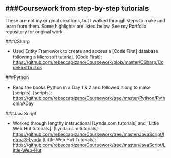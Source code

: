 ###Coursework from step-by-step tutorials
---
These are not my original creations, but I walked through steps to make and learn from them. Some highlights are listed below. See my Portfolio repository for original work.

###CSharp
* Used Entity Framework to create and access a [Code First] database following a Microsoft tutorial.
[Code First]: https://github.com/rebeccapizano/Coursework/blob/master/CSharp/CodeFirstDrill.cs

###Python
* Read the books Python in a Day 1 & 2 and followed along to make [scripts].
[scripts]: https://github.com/rebeccapizano/Coursework/tree/master/Python/PythonInADay

###JavaScript
* Worked through lengthy instructional [Lynda.com tutorials] and [Little Web Hut tutorials].
[Lynda.com tutorials]: https://github.com/rebeccapizano/Coursework/tree/master/JavaScript/IntroJS-Lynda
[Little Web Hut Tutorials]: https://github.com/rebeccapizano/Coursework/tree/master/JavaScript/Little-Web-Hut
